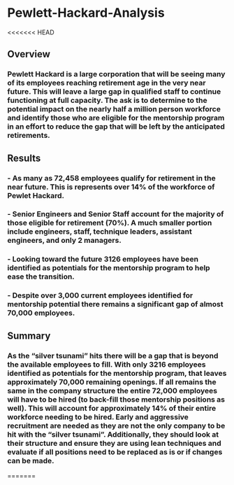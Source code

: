 # Pewlett-Hackard-Analysis
<<<<<<< HEAD

## Overview
### Pewlett Hackard is a large corporation that will be seeing many of its employees reaching retirement age in the very near future. This will leave a large gap in qualified staff to continue functioning at full capacity. The ask is to determine to the potential impact on the nearly half a million person workforce and identify those who are eligible for the mentorship program in an effort to reduce the gap that will be left by the anticipated retirements. 

## Results
### -	As many as 72,458 employees qualify for retirement in the near future. This is represents over 14% of the workforce of Pewlet Hackard.
### -	Senior Engineers and Senior Staff account for the majority of those eligible for retirement (70%). A much smaller portion include engineers, staff, technique leaders, assistant engineers, and only 2 managers. 
### -	Looking toward the future 3126 employees have been identified as potentials for the mentorship program to help ease the transition.
### -	Despite over 3,000 current employees identified for mentorship potential there remains a significant gap of almost 70,000 employees. 


## Summary
### As the “silver tsunami” hits there will be a gap that is beyond the available employees to fill. With only 3216 employees identified as potentials for the mentorship program, that leaves approximately 70,000 remaining openings. If all remains the same in the company structure the entire 72,000 employees will have to be hired (to back-fill those mentorship positions as well). This will account for approximately 14% of their entire workforce needing to be hired. Early and aggressive recruitment are needed as they are not the only company to be hit with the “silver tsunami”. Additionally, they should look at their structure and ensure they are using lean techniques and evaluate if all positions need to be replaced as is or if changes can be made.  
=======
